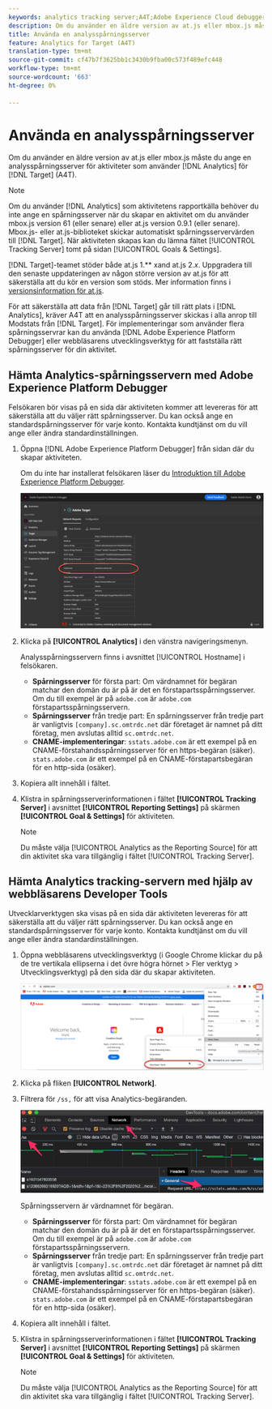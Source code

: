 ```yaml
---
keywords: analytics tracking server;A4T;Adobe Experience Cloud debugger;Adobe Experience Platform debugger;reporting source;developer tools
description: Om du använder en äldre version av at.js eller mbox.js måste du ange en analysspårningsserver för aktiviteter som använder Analytics för Target (A4T).
title: Använda en analysspårningsserver
feature: Analytics for Target (A4T)
translation-type: tm+mt
source-git-commit: cf47b7f3625bb1c3430b9fba00c573f489efc448
workflow-type: tm+mt
source-wordcount: '663'
ht-degree: 0%

---
```



# Använda en analysspårningsserver

Om du använder en äldre version av at.js eller mbox.js måste du ange en analysspårningsserver för aktiviteter som använder [!DNL Analytics] för [!DNL Target] (A4T).

>[!NOTE]
>
>Om du använder [!DNL Analytics] som aktivitetens rapportkälla behöver du inte ange en spårningsserver när du skapar en aktivitet om du använder mbox.js version 61 (eller senare) eller at.js version 0.9.1 (eller senare). Mbox.js- eller at.js-biblioteket skickar automatiskt spårningsservervärden till [!DNL Target]. När aktiviteten skapas kan du lämna fältet [!UICONTROL Tracking Server] tomt på sidan [!UICONTROL Goals & Settings].
>
>[!DNL Target]-teamet stöder både at.js 1.** xand at.js 2.*x*. Uppgradera till den senaste uppdateringen av någon större version av at.js för att säkerställa att du kör en version som stöds. Mer information finns i [versionsinformation för at.js](/help/c-implementing-target/c-implementing-target-for-client-side-web/target-atjs-versions.md).

För att säkerställa att data från [!DNL Target] går till rätt plats i [!DNL Analytics], kräver A4T att en analysspårningsserver skickas i alla anrop till Modstats från [!DNL Target]. För implementeringar som använder flera spårningsservrar kan du använda [!DNL Adobe Experience Platform Debugger] eller webbläsarens utvecklingsverktyg för att fastställa rätt spårningsserver för din aktivitet.

## Hämta Analytics-spårningsservern med Adobe Experience Platform Debugger

Felsökaren bör visas på en sida där aktiviteten kommer att levereras för att säkerställa att du väljer rätt spårningsserver. Du kan också ange en standardspårningsserver för varje konto. Kontakta kundtjänst om du vill ange eller ändra standardinställningen.

1. Öppna [!DNL Adobe Experience Platform Debugger] från sidan där du skapar aktiviteten.

   Om du inte har installerat felsökaren läser du [Introduktion till Adobe Experience Platform Debugger](https://experienceleague.adobe.com/docs/platform-learn/tutorials/data-ingestion/web-sdk/introduction-to-the-experience-platform-debugger.html).

   ![](assets/Screen_DebuggerTrackServ.png)

1. Klicka på **[!UICONTROL Analytics]** i den vänstra navigeringsmenyn.

   Analysspårningsservern finns i avsnittet [!UICONTROL Hostname] i felsökaren.

   * **Spårningsserver** för första part: Om värdnamnet för begäran matchar den domän du är på är det en förstapartsspårningsserver. Om du till exempel är på `adobe.com` är `adobe.com` förstapartsspårningsservern.
   * **Spårningsserver** från tredje part: En spårningsserver från tredje part är vanligtvis  `[company].sc.omtrdc.net` där företaget är namnet på ditt företag, men avslutas alltid  `sc.omtrdc.net`.
   * **CNAME-implementeringar**:  `sstats.adobe.com` är ett exempel på en CNAME-förstahandsspårningsserver för en https-begäran (säker). `stats.adobe.com` är ett exempel på en CNAME-förstapartsbegäran för en http-sida (osäker).

1. Kopiera allt innehåll i fältet.

1. Klistra in spårningsserverinformationen i fältet **[!UICONTROL Tracking Server]** i avsnittet **[!UICONTROL Reporting Settings]** på skärmen **[!UICONTROL Goal & Settings]** för aktiviteten.

   >[!NOTE]
   >
   >Du måste välja [!UICONTROL Analytics as the Reporting Source] för att din aktivitet ska vara tillgänglig i fältet [!UICONTROL Tracking Server].

## Hämta Analytics tracking-servern med hjälp av webbläsarens Developer Tools

Utvecklarverktygen ska visas på en sida där aktiviteten levereras för att säkerställa att du väljer rätt spårningsserver. Du kan också ange en standardspårningsserver för varje konto. Kontakta kundtjänst om du vill ange eller ändra standardinställningen.

1. Öppna webbläsarens utvecklingsverktyg (i Google Chrome klickar du på de tre vertikala ellipserna i det övre högra hörnet > Fler verktyg > Utvecklingsverktyg) på den sida där du skapar aktiviteten.

   ![Kromutvecklarverktyg](/help/c-integrating-target-with-mac/a4t/assets/chrome-dev-tools.png)

1. Klicka på fliken **[!UICONTROL Network]**.

1. Filtrera för `/ss,` för att visa Analytics-begäranden.

   ![Verktyg för Chrome-utvecklare med /ss-sökning](/help/c-integrating-target-with-mac/a4t/assets/chrome-search.png)

   Spårningsservern är värdnamnet för begäran.

   * **Spårningsserver** för första part: Om värdnamnet för begäran matchar den domän du är på är det en förstapartsspårningsserver. Om du till exempel är på `adobe.com` är `adobe.com` förstapartsspårningsservern.
   * **Spårningsserver** från tredje part: En spårningsserver från tredje part är vanligtvis  `[company].sc.omtrdc.net` där företaget är namnet på ditt företag, men avslutas alltid  `sc.omtrdc.net`.
   * **CNAME-implementeringar**:  `sstats.adobe.com` är ett exempel på en CNAME-förstahandsspårningsserver för en https-begäran (säker). `stats.adobe.com` är ett exempel på en CNAME-förstapartsbegäran för en http-sida (osäker).

1. Kopiera allt innehåll i fältet.

1. Klistra in spårningsserverinformationen i fältet **[!UICONTROL Tracking Server]** i avsnittet **[!UICONTROL Reporting Settings]** på skärmen **[!UICONTROL Goal & Settings]** för aktiviteten.

   >[!NOTE]
   >
   >Du måste välja [!UICONTROL Analytics as the Reporting Source] för att din aktivitet ska vara tillgänglig i fältet [!UICONTROL Tracking Server].

